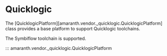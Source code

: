 # Quicklogic

The [QuicklogicPlatform][amaranth.vendor._quicklogic.QuicklogicPlatform] class provides a base platform to support Quicklogic toolchains.

The Symbiflow toolchain is supported.

::: amaranth.vendor._quicklogic.QuicklogicPlatform
